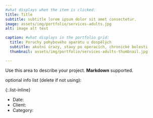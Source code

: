 ```yaml
---
#what displays when the item is clicked:
title: Title
subtitle: subtitle lorem ipsum dolor sit amet consectetur.
image: assets/img/portfolio/services-adults.jpg
alt: image alt text

caption: #what displays in the portfolio grid:
  title: Poruchy pohybového aparátu u dospělých
  subtitle: akutní úrazy, stavy po operacích, chronické bolesti
  thumbnail: assets/img/portfolio/services-adults-thumbnail.jpg

---
```

Use this area to describe your project. **Markdown** supported.

optional info list (delete if not using):

{:.list-inline} 
- Date: 
- Client: 
- Category: 

